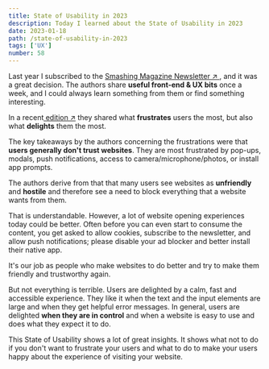 ```yaml
---
title: State of Usability in 2023
description: Today I learned about the State of Usability in 2023
date: 2023-01-18
path: /state-of-usability-in-2023
tags: ['UX']
number: 58
---
```


Last year I subscribed to the <a href="https://www.smashingmagazine.com/the-smashing-newsletter/" target="_blank">Smashing Magazine Newsletter &#8599; </a>, and it was a great decision. The authors share **useful front-end & UX bits** once a week, and I could always learn something from them or find something interesting. 

In a recent<a href="https://mailchi.mp/smashingmagazine.com/your-interface-design-patterns-ux-training-final-details-1134401?e=c15e5575ff" target="_blank"> edition &#8599;</a> they shared what **frustrates** users the most, but also what **delights** them the most. 

The key takeaways by the authors concerning the frustrations were that **users generally don't trust websites**. They are most frustrated by pop-ups, modals, push notifications, access to camera/microphone/photos, or install app prompts. 

The authors derive from that that many users see websites as **unfriendly** and **hostile** and therefore see a need to block everything that a website wants from them. 

That is understandable. However, a lot of website opening experiences today could be better. Often before you can even start to consume the content, you get asked to allow cookies, subscribe to the newsletter, and allow push notifications; please disable your ad blocker and better install their native app.

It's our job as people who make websites to do better and try to make them friendly and trustworthy again.

But not everything is terrible. Users are delighted by a calm, fast and accessible experience. They like it when the text and the input elements are large and when they get helpful error messages. In general, users are delighted **when they are in control** and when a website is easy to use and does what they expect it to do.

This State of Usability shows a lot of great insights. It shows what not to do if you don't want to frustrate your users and what to do to make your users happy about the experience of visiting your website.